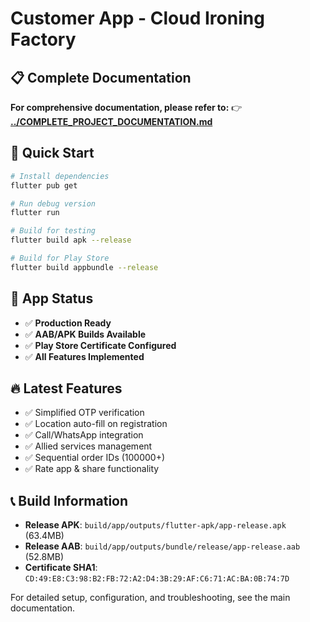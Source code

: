 # Customer App - Cloud Ironing Factory

## 📋 Complete Documentation

**For comprehensive documentation, please refer to:**
👉 **[../COMPLETE_PROJECT_DOCUMENTATION.md](../COMPLETE_PROJECT_DOCUMENTATION.md)**

## 🚀 Quick Start

```bash
# Install dependencies
flutter pub get

# Run debug version
flutter run

# Build for testing
flutter build apk --release

# Build for Play Store
flutter build appbundle --release
```

## 📱 App Status

- ✅ **Production Ready**
- ✅ **AAB/APK Builds Available**
- ✅ **Play Store Certificate Configured**
- ✅ **All Features Implemented**

## 🔥 Latest Features

- ✅ Simplified OTP verification
- ✅ Location auto-fill on registration
- ✅ Call/WhatsApp integration
- ✅ Allied services management
- ✅ Sequential order IDs (100000+)
- ✅ Rate app & share functionality

## 📞 Build Information

- **Release APK**: `build/app/outputs/flutter-apk/app-release.apk` (63.4MB)
- **Release AAB**: `build/app/outputs/bundle/release/app-release.aab` (52.8MB)
- **Certificate SHA1**: `CD:49:E8:C3:98:B2:FB:72:A2:D4:3B:29:AF:C6:71:AC:BA:0B:74:7D`

For detailed setup, configuration, and troubleshooting, see the main documentation.